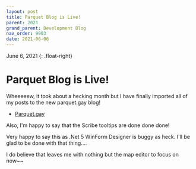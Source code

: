 ```yaml
---
layout: post
title: Parquet Blog is Live!
parent: 2021
grand_parent: Development Blog
nav_order: 9903
date: 2021-06-06
---
```

June 6, 2021
{: .float-right}

# Parquet Blog is Live!

Wheeeeew, it took about a hecking month but I have finally imported all of my posts to the new parquet.gay blog!

- [Parquet.gay](http://parquet.gay)

Also, I'm happy to say that the Scribe tooltips are done done done!

Very happy to say this as .Net 5 WinForm Designer is buggy as heck.
I'll be glad to be done with that thing....

I do believe that leaves me with nothing but the map editor to focus on now~~

